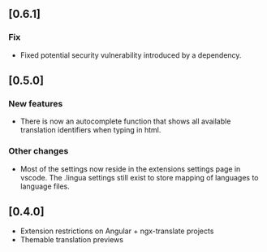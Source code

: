 ## [0.6.1]

### Fix

-   Fixed potential security vulnerability introduced by a dependency.

## [0.5.0]

### New features

-   There is now an autocomplete function that shows all available translation identifiers when
    typing in html.

### Other changes

-   Most of the settings now reside in the extensions settings page in vscode. The .lingua settings
    still exist to store mapping of languages to language files.

## [0.4.0]

-   Extension restrictions on Angular + ngx-translate projects
-   Themable translation previews
